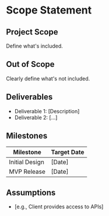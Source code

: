 # Scope Statement

## Project Scope
Define what's included.

## Out of Scope
Clearly define what's not included.

## Deliverables
- Deliverable 1: [Description]
- Deliverable 2: [...]

## Milestones
| Milestone       | Target Date   |
|----------------|---------------|
| Initial Design  | [Date]        |
| MVP Release     | [Date]        |

## Assumptions
- [e.g., Client provides access to APIs]